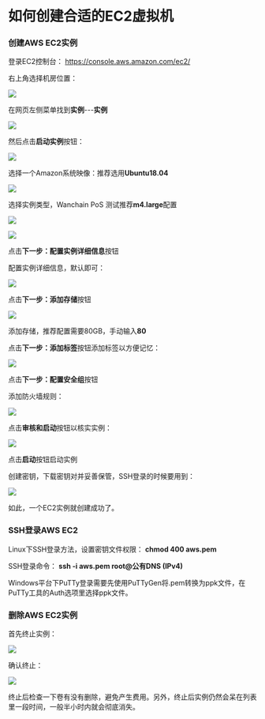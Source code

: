 # 如何创建合适的EC2虚拟机

### 创建AWS EC2实例

登录EC2控制台：
https://console.aws.amazon.com/ec2/
 
右上角选择机房位置：

![](media/08.png)
 
在网页左侧菜单找到**实例**---**实例**

![](media/09.png)

然后点击**启动实例**按钮：

![](media/10.png)

选择一个Amazon系统映像：推荐选用**Ubuntu18.04**

![](media/11.png)
 
选择实例类型，Wanchain PoS 测试推荐**m4.large**配置

![](media/12.png)

![](media/12-1.png)

点击**下一步：配置实例详细信息**按钮
 
配置实例详细信息，默认即可：

![](media/13.png)

点击**下一步：添加存储**按钮

![](media/14.png)

添加存储，推荐配置需要80GB，手动输入**80**

点击**下一步：添加标签**按钮添加标签以方便记忆：

![](media/15.png)
 
点击**下一步：配置安全组**按钮

添加防火墙规则：

![](media/16.png)

点击**审核和启动**按钮以核实实例：

![](media/17.png)

点击**启动**按钮启动实例
 
创建密钥，下载密钥对并妥善保管，SSH登录的时候要用到：

![](media/18.png)

如此，一个EC2实例就创建成功了。
 
### SSH登录AWS EC2

Linux下SSH登录方法，设置密钥文件权限：
**chmod 400 aws.pem**
 
SSH登录命令：
**ssh -i aws.pem root@公有DNS (IPv4)**
 
Windows平台下PuTTy登录需要先使用PuTTyGen将.pem转换为ppk文件，在PuTTy工具的Auth选项里选择ppk文件。 
 
### 删除AWS EC2实例

首先终止实例：

![](media/19.png)

确认终止：

![](media/20.png)
 
终止后检查一下卷有没有删除，避免产生费用。另外，终止后实例仍然会呆在列表里一段时间，一般半小时内就会彻底消失。
